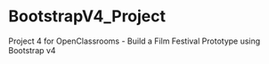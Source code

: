 # BootstrapV4_Project
Project 4 for OpenClassrooms - Build a Film Festival Prototype using Bootstrap v4
